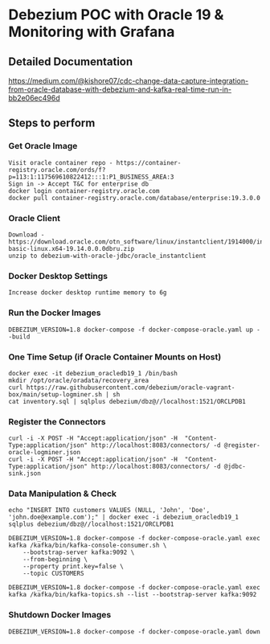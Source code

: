 # Debezium POC with Oracle 19 & Monitoring with Grafana

## Detailed Documentation
https://medium.com/@kishore07/cdc-change-data-capture-integration-from-oracle-database-with-debezium-and-kafka-real-time-run-in-bb2e06ec496d

## Steps to perform

### Get Oracle Image
    Visit oracle container repo - https://container-registry.oracle.com/ords/f?p=113:1:117569610822412:::1:P1_BUSINESS_AREA:3
    Sign in -> Accept T&C for enterprise db
    docker login container-registry.oracle.com
    docker pull container-registry.oracle.com/database/enterprise:19.3.0.0

### Oracle Client
    Download - https://download.oracle.com/otn_software/linux/instantclient/1914000/instantclient-basic-linux.x64-19.14.0.0.0dbru.zip
    unzip to debezium-with-oracle-jdbc/oracle_instantclient

### Docker Desktop Settings
    Increase docker desktop runtime memory to 6g

### Run the Docker Images
    DEBEZIUM_VERSION=1.8 docker-compose -f docker-compose-oracle.yaml up --build

### One Time Setup (if Oracle Container Mounts on Host)
    docker exec -it debezium_oracledb19_1 /bin/bash
    mkdir /opt/oracle/oradata/recovery_area
    curl https://raw.githubusercontent.com/debezium/oracle-vagrant-box/main/setup-logminer.sh | sh
    cat inventory.sql | sqlplus debezium/dbz@//localhost:1521/ORCLPDB1

### Register the Connectors
    curl -i -X POST -H "Accept:application/json" -H  "Content-Type:application/json" http://localhost:8083/connectors/ -d @register-oracle-logminer.json
    curl -i -X POST -H "Accept:application/json" -H  "Content-Type:application/json" http://localhost:8083/connectors/ -d @jdbc-sink.json

### Data Manipulation & Check
    echo "INSERT INTO customers VALUES (NULL, 'John', 'Doe', 'john.doe@example.com');" | docker exec -i debezium_oracledb19_1 sqlplus debezium/dbz@//localhost:1521/ORCLPDB1

    DEBEZIUM_VERSION=1.8 docker-compose -f docker-compose-oracle.yaml exec kafka /kafka/bin/kafka-console-consumer.sh \
        --bootstrap-server kafka:9092 \
        --from-beginning \
        --property print.key=false \
        --topic CUSTOMERS

    DEBEZIUM_VERSION=1.8 docker-compose -f docker-compose-oracle.yaml exec kafka /kafka/bin/kafka-topics.sh --list --bootstrap-server kafka:9092


### Shutdown Docker Images
    DEBEZIUM_VERSION=1.8 docker-compose -f docker-compose-oracle.yaml down
